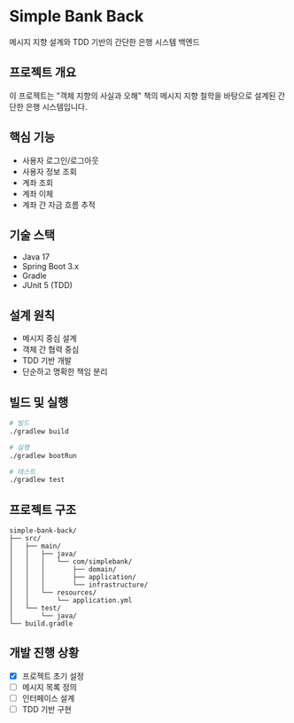 # Simple Bank Back

메시지 지향 설계와 TDD 기반의 간단한 은행 시스템 백엔드

## 프로젝트 개요

이 프로젝트는 "객체 지향의 사실과 오해" 책의 메시지 지향 철학을 바탕으로 설계된 간단한 은행 시스템입니다.

## 핵심 기능

- 사용자 로그인/로그아웃
- 사용자 정보 조회
- 계좌 조회
- 계좌 이체
- 계좌 간 자금 흐름 추적

## 기술 스택

- Java 17
- Spring Boot 3.x
- Gradle
- JUnit 5 (TDD)

## 설계 원칙

- 메시지 중심 설계
- 객체 간 협력 중심
- TDD 기반 개발
- 단순하고 명확한 책임 분리

## 빌드 및 실행

```bash
# 빌드
./gradlew build

# 실행
./gradlew bootRun

# 테스트
./gradlew test
```

## 프로젝트 구조

```
simple-bank-back/
├── src/
│   ├── main/
│   │   ├── java/
│   │   │   └── com/simplebank/
│   │   │       ├── domain/
│   │   │       ├── application/
│   │   │       └── infrastructure/
│   │   └── resources/
│   │       └── application.yml
│   └── test/
│       └── java/
└── build.gradle
```

## 개발 진행 상황

- [x] 프로젝트 초기 설정
- [ ] 메시지 목록 정의
- [ ] 인터페이스 설계
- [ ] TDD 기반 구현
